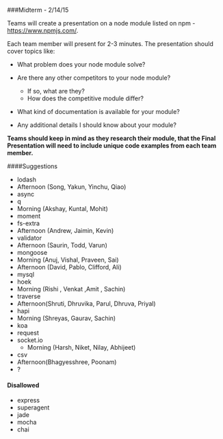 ###Midterm - 2/14/15

Teams will create a presentation on a node module listed on npm - https://www.npmjs.com/.


Each team member will present for 2-3 minutes. The presentation should cover topics like:

 - What problem does your node module solve?
 
 - Are there any other competitors to your node module?
   - If so, what are they?
   - How does the competitive module differ?

 - What kind of documentation is available for your module?
 
 - Any additional details I should know about your module?

**Teams should keep in mind as they research their module, that the Final Presentation will need to include unique code examples from each team member.**

####Suggestions
- lodash
 - Afternoon (Song, Yakun, Yinchu, Qiao)
- async
- q
 - Morning (Akshay, Kuntal, Mohit)
- moment
- fs-extra
 - Afternoon (Andrew, Jaimin, Kevin) 
- validator
 - Afternoon (Saurin, Todd, Varun)
- mongoose
 - Morning (Anuj, Vishal, Praveen, Sai)
 - Afternoon (David, Pablo, Clifford, Ali)
- mysql
- hoek
 - Morning (Rishi , Venkat ,Amit , Sachin)
- traverse
 - Afternoon(Shruti, Dhruvika, Parul, Dhruva, Priyal)
- hapi
 -  Morning (Shreyas, Gaurav, Sachin)
- koa
- request
- socket.io 
  - Morning (Harsh, Niket, Nilay, Abhijeet)
- csv
 - Afternoon(Bhagyesshree, Poonam)
- ?

#### Disallowed
- express
- superagent
- jade
- mocha
- chai
